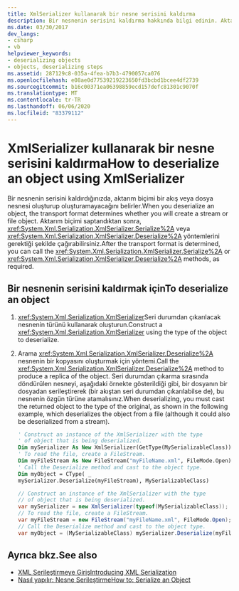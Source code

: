 ```yaml
---
title: XmlSerializer kullanarak bir nesne serisini kaldırma
description: Bir nesnenin serisini kaldırma hakkında bilgi edinin. Aktarım biçimi, bir akış veya dosya nesnesi oluşturulup oluşturulmayacağını belirler.
ms.date: 03/30/2017
dev_langs:
- csharp
- vb
helpviewer_keywords:
- deserializing objects
- objects, deserializing steps
ms.assetid: 287129c8-035a-4fea-b7b3-4790057ca076
ms.openlocfilehash: e08ae0d77539219223650fd3bcbd1bcee4df2739
ms.sourcegitcommit: b16c00371ea06398859ecd157defc81301c9070f
ms.translationtype: MT
ms.contentlocale: tr-TR
ms.lasthandoff: 06/06/2020
ms.locfileid: "83379112"
---
```

# <a name="how-to-deserialize-an-object-using-xmlserializer"></a><span data-ttu-id="b232b-104">XmlSerializer kullanarak bir nesne serisini kaldırma</span><span class="sxs-lookup"><span data-stu-id="b232b-104">How to deserialize an object using XmlSerializer</span></span>

<span data-ttu-id="b232b-105">Bir nesnenin serisini kaldırdığınızda, aktarım biçimi bir akış veya dosya nesnesi oluşturup oluşturamayacağını belirler.</span><span class="sxs-lookup"><span data-stu-id="b232b-105">When you deserialize an object, the transport format determines whether you will create a stream or file object.</span></span> <span data-ttu-id="b232b-106">Aktarım biçimi saptandıktan sonra, <xref:System.Xml.Serialization.XmlSerializer.Serialize%2A> veya <xref:System.Xml.Serialization.XmlSerializer.Deserialize%2A> yöntemlerini gerektiği şekilde çağırabilirsiniz.</span><span class="sxs-lookup"><span data-stu-id="b232b-106">After the transport format is determined, you can call the <xref:System.Xml.Serialization.XmlSerializer.Serialize%2A> or <xref:System.Xml.Serialization.XmlSerializer.Deserialize%2A> methods, as required.</span></span>

## <a name="to-deserialize-an-object"></a><span data-ttu-id="b232b-107">Bir nesnenin serisini kaldırmak için</span><span class="sxs-lookup"><span data-stu-id="b232b-107">To deserialize an object</span></span>

1. <span data-ttu-id="b232b-108"><xref:System.Xml.Serialization.XmlSerializer>Seri durumdan çıkarılacak nesnenin türünü kullanarak oluşturun.</span><span class="sxs-lookup"><span data-stu-id="b232b-108">Construct a <xref:System.Xml.Serialization.XmlSerializer> using the type of the object to deserialize.</span></span>

1. <span data-ttu-id="b232b-109">Arama <xref:System.Xml.Serialization.XmlSerializer.Deserialize%2A> nesnenin bir kopyasını oluşturmak için yöntemi.</span><span class="sxs-lookup"><span data-stu-id="b232b-109">Call the <xref:System.Xml.Serialization.XmlSerializer.Deserialize%2A> method to produce a replica of the object.</span></span> <span data-ttu-id="b232b-110">Seri durumdan çıkarma sırasında döndürülen nesneyi, aşağıdaki örnekte gösterildiği gibi, bir dosyanın bir dosyadan serileştirerek (bir akıştan seri durumdan çıkarılabilse de), bu nesnenin özgün türüne atamalısınız.</span><span class="sxs-lookup"><span data-stu-id="b232b-110">When deserializing, you must cast the returned object to the type of the original, as shown in the following example, which deserializes the object from a file (although it could also be deserialized from a stream).</span></span>

    ```vb
    ' Construct an instance of the XmlSerializer with the type
    ' of object that is being deserialized.
    Dim mySerializer As New XmlSerializer(GetType(MySerializableClass))
    ' To read the file, create a FileStream.
    Dim myFileStream As New FileStream("myFileName.xml", FileMode.Open)
    ' Call the Deserialize method and cast to the object type.
    Dim myObject = CType( _
    mySerializer.Deserialize(myFileStream), MySerializableClass)
    ```

    ```csharp
    // Construct an instance of the XmlSerializer with the type
    // of object that is being deserialized.
    var mySerializer = new XmlSerializer(typeof(MySerializableClass));
    // To read the file, create a FileStream.
    var myFileStream = new FileStream("myFileName.xml", FileMode.Open);
    // Call the Deserialize method and cast to the object type.
    var myObject = (MySerializableClass) mySerializer.Deserialize(myFileStream)
    ```

## <a name="see-also"></a><span data-ttu-id="b232b-111">Ayrıca bkz.</span><span class="sxs-lookup"><span data-stu-id="b232b-111">See also</span></span>

- [<span data-ttu-id="b232b-112">XML Serileştirmeye Giriş</span><span class="sxs-lookup"><span data-stu-id="b232b-112">Introducing XML Serialization</span></span>](introducing-xml-serialization.md)
- [<span data-ttu-id="b232b-113">Nasıl yapılır: Nesne Serileştirme</span><span class="sxs-lookup"><span data-stu-id="b232b-113">How to: Serialize an Object</span></span>](how-to-serialize-an-object.md)

